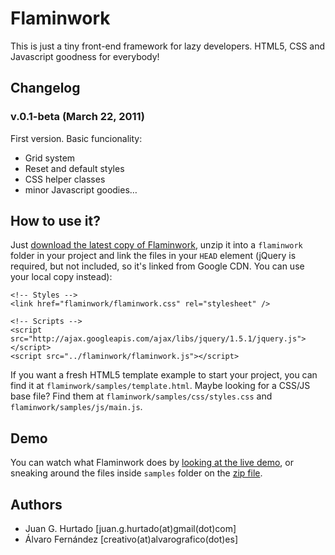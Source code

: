 # Flaminwork #

This is just a tiny front-end framework for lazy developers. HTML5, CSS and Javascript goodness for everybody!

## Changelog ##

### v.0.1-beta (March 22, 2011) ###

First version. Basic funcionality:

* Grid system
* Reset and default styles
* CSS helper classes
* minor Javascript goodies…

## How to use it? ##

Just [download the latest copy of Flaminwork](https://github.com/juanghurtado/flaminwork/zipball/master), unzip it into a <code>flaminwork</code> folder in your project and link the files in your <code>HEAD</code> element (jQuery is required, but not included, so it's linked from Google CDN. You can use your local copy instead):

	<!-- Styles -->
	<link href="flaminwork/flaminwork.css" rel="stylesheet" />

	<!-- Scripts -->
	<script src="http://ajax.googleapis.com/ajax/libs/jquery/1.5.1/jquery.js"></script>
	<script src="../flaminwork/flaminwork.js"></script>
	
If you want a fresh HTML5 template example to start your project, you can find it at <code>flaminwork/samples/template.html</code>. Maybe looking for a CSS/JS base file? Find them at <code>flaminwork/samples/css/styles.css</code> and <code>flaminwork/samples/js/main.js</code>.
	
## Demo ##

You can watch what Flaminwork does by [looking at the live demo](http://flaminwork.com/demo/), or sneaking around the files inside <code>samples</code> folder on the [zip file](https://github.com/juanghurtado/flaminwork/zipball/master).

## Authors ##

* Juan G. Hurtado 	[juan.g.hurtado(at)gmail(dot)com]
* Álvaro Fernández 	[creativo(at)alvarografico(dot)es]